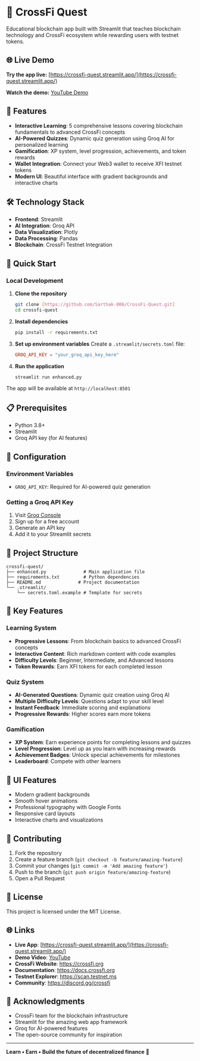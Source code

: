 # 🚀 CrossFi Quest

Educational blockchain app built with Streamlit that teaches blockchain technology and CrossFi ecosystem while rewarding users with testnet tokens.

## 🌐 Live Demo

**Try the app live:** [https://crossfi-quest.streamlit.app/](https://crossfi-quest.streamlit.app/)

**Watch the demo:** [YouTube Demo](https://www.youtube.com/watch?v=LKXdnzJoDwg)

## 🎯 Features

- **Interactive Learning**: 5 comprehensive lessons covering blockchain fundamentals to advanced CrossFi concepts
- **AI-Powered Quizzes**: Dynamic quiz generation using Groq AI for personalized learning
- **Gamification**: XP system, level progression, achievements, and token rewards
- **Wallet Integration**: Connect your Web3 wallet to receive XFI testnet tokens
- **Modern UI**: Beautiful interface with gradient backgrounds and interactive charts

## 🛠️ Technology Stack

- **Frontend**: Streamlit
- **AI Integration**: Groq API
- **Data Visualization**: Plotly
- **Data Processing**: Pandas
- **Blockchain**: CrossFi Testnet Integration

## 🚀 Quick Start

### Local Development

1. **Clone the repository**
   ```bash
   git clone [https://github.com/Sarthak-006/CrossFi-Quest.git]
   cd crossfi-quest
   ```

2. **Install dependencies**
   ```bash
   pip install -r requirements.txt
   ```

3. **Set up environment variables**
   Create a `.streamlit/secrets.toml` file:
   ```toml
   GROQ_API_KEY = "your_groq_api_key_here"
   ```

4. **Run the application**
   ```bash
   streamlit run enhanced.py
   ```

The app will be available at `http://localhost:8501`

## 📋 Prerequisites

- Python 3.8+
- Streamlit
- Groq API key (for AI features)

## 🔧 Configuration

### Environment Variables
- `GROQ_API_KEY`: Required for AI-powered quiz generation

### Getting a Groq API Key
1. Visit [Groq Console](https://console.groq.com/)
2. Sign up for a free account
3. Generate an API key
4. Add it to your Streamlit secrets

## 📁 Project Structure

```
crossfi-quest/
├── enhanced.py              # Main application file
├── requirements.txt         # Python dependencies
├── README.md              # Project documentation
└── .streamlit/
    └── secrets.toml.example # Template for secrets
```

## 🌟 Key Features

### Learning System
- **Progressive Lessons**: From blockchain basics to advanced CrossFi concepts
- **Interactive Content**: Rich markdown content with code examples
- **Difficulty Levels**: Beginner, Intermediate, and Advanced lessons
- **Token Rewards**: Earn XFI tokens for each completed lesson

### Quiz System
- **AI-Generated Questions**: Dynamic quiz creation using Groq AI
- **Multiple Difficulty Levels**: Questions adapt to your skill level
- **Instant Feedback**: Immediate scoring and explanations
- **Progressive Rewards**: Higher scores earn more tokens

### Gamification
- **XP System**: Earn experience points for completing lessons and quizzes
- **Level Progression**: Level up as you learn with increasing rewards
- **Achievement Badges**: Unlock special achievements for milestones
- **Leaderboard**: Compete with other learners

## 🎨 UI Features

- Modern gradient backgrounds
- Smooth hover animations
- Professional typography with Google Fonts
- Responsive card layouts
- Interactive charts and visualizations

## 🤝 Contributing

1. Fork the repository
2. Create a feature branch (`git checkout -b feature/amazing-feature`)
3. Commit your changes (`git commit -m 'Add amazing feature'`)
4. Push to the branch (`git push origin feature/amazing-feature`)
5. Open a Pull Request

## 📄 License

This project is licensed under the MIT License.

## 🌐 Links

- **Live App**: [https://crossfi-quest.streamlit.app/](https://crossfi-quest.streamlit.app/)
- **Demo Video**: [YouTube](https://www.youtube.com/watch?v=LKXdnzJoDwg)
- **CrossFi Website**: https://crossfi.org
- **Documentation**: https://docs.crossfi.org
- **Testnet Explorer**: https://scan.testnet.ms
- **Community**: https://discord.gg/crossfi

## 🙏 Acknowledgments

- CrossFi team for the blockchain infrastructure
- Streamlit for the amazing web app framework
- Groq for AI-powered features
- The open-source community for inspiration

---

**Learn • Earn • Build the future of decentralized finance** 🚀 
